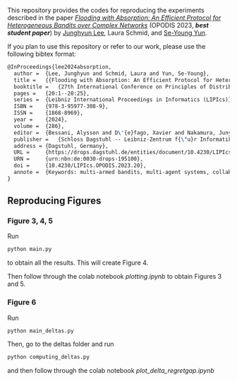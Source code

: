 
This repository provides the codes for reproducing the experiments described in the paper [*Flooding with Absorption: An Efficient Protocol for Heterogeneous Bandits over Complex Networks*](https://arxiv.org/abs/2303.05445) (OPODIS 2023, ***best student paper***) by [Junghyun Lee](https://nick-jhlee.netlify.app/), Laura Schmid, and [Se-Young Yun](https://fbsqkd.github.io/).

If you plan to use this repository or refer to our work, please use the following bibtex format:

```latex
@InProceedings{lee2024absorption,
  author =	{Lee, Junghyun and Schmid, Laura and Yun, Se-Young},
  title =	{{Flooding with Absorption: An Efficient Protocol for Heterogeneous Bandits over Complex Networks}},
  booktitle =	{27th International Conference on Principles of Distributed Systems (OPODIS 2023)},
  pages =	{20:1--20:25},
  series =	{Leibniz International Proceedings in Informatics (LIPIcs)},
  ISBN =	{978-3-95977-308-9},
  ISSN =	{1868-8969},
  year =	{2024},
  volume =	{286},
  editor =	{Bessani, Alysson and D\'{e}fago, Xavier and Nakamura, Junya and Wada, Koichi and Yamauchi, Yukiko},
  publisher =	{Schloss Dagstuhl -- Leibniz-Zentrum f{\"u}r Informatik},
  address =	{Dagstuhl, Germany},
  URL =		{https://drops.dagstuhl.de/entities/document/10.4230/LIPIcs.OPODIS.2023.20},
  URN =		{urn:nbn:de:0030-drops-195100},
  doi =		{10.4230/LIPIcs.OPODIS.2023.20},
  annote =	{Keywords: multi-armed bandits, multi-agent systems, collaborative learning, network protocol, flooding}
}
```


## Reproducing Figures

### Figure 3, 4, 5
Run
```python
python main.py
```
to obtain all the results. This will create Figure 4.

Then follow through the colab notebook *plotting.ipynb* to obtain Figures 3 and 5.



### Figure 6
Run
```python
python main_deltas.py
```

Then, go to the deltas folder and run
```python
python computing_deltas.py
```
and then follow through the colab notebook *plot_delta_regretgap.ipynb*
